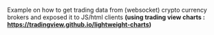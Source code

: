 Example on how to get trading data from (websocket) crypto currency brokers and exposed it to JS/html clients <b>
(using trading view charts : https://tradingview.github.io/lightweight-charts)
